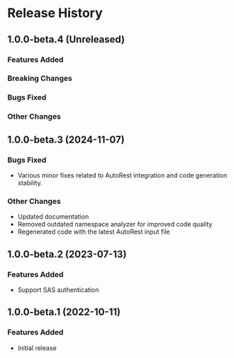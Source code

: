 # Release History

## 1.0.0-beta.4 (Unreleased)

### Features Added

### Breaking Changes

### Bugs Fixed

### Other Changes

## 1.0.0-beta.3 (2024-11-07)

### Bugs Fixed
- Various minor fixes related to AutoRest integration and code generation stability.

### Other Changes
- Updated documentation
- Removed outdated namespace analyzer for improved code quality
- Regenerated code with the latest AutoRest input file

## 1.0.0-beta.2 (2023-07-13)

### Features Added

- Support SAS authentication

## 1.0.0-beta.1 (2022-10-11)

### Features Added

- Initial release
